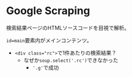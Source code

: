 # Google Scraping

検索結果ページのHTMLソースコードを目視で解析。

`id=main`要素内がメインコンテンツ。

* `<div class="rc">`で1件あたりの検索結果？
    * なぜか`soup.select('.rc')`できなかった
        * `'.g'`で成功

